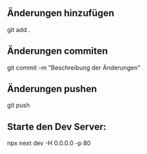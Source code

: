 ## Änderungen hinzufügen 
git add .

## Änderungen commiten
git commit -m "Beschreibung der Änderungen"

## Änderungen pushen
git push

## Starte den Dev Server:
npx next dev -H 0.0.0.0 -p 80
